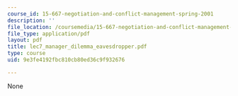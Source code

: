```yaml
---
course_id: 15-667-negotiation-and-conflict-management-spring-2001
description: ''
file_location: /coursemedia/15-667-negotiation-and-conflict-management-spring-2001/9e3fe4192fbc810cb80ed36c9f932676_lec7_manager_dilemma_eavesdropper.pdf
file_type: application/pdf
layout: pdf
title: lec7_manager_dilemma_eavesdropper.pdf
type: course
uid: 9e3fe4192fbc810cb80ed36c9f932676

---
```

None